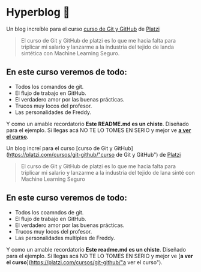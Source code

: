 # Hyperblog 💚

Un blog incre&iacute;ble para el curso [curso de Git y GitHub](https://platzi.com/cursos/git-guthub/ "curso de Git y GitHub") de [Platzi](https://platzi.com/ "Platzi")
>El curso de Git y GitHub de platzi es lo que me hacia falta para triplicar mi salario y lanzarme a la industria del tejido de landa sint&eacute;tica con Machine Learning
>Seguro.

## En este curso veremos de todo:

* Todos los comandos de git.
* El flujo de trabajo en GitHub.
* El verdadero amor por las buenas pr&aacute;cticas.
* Trucos muy locos del profesor.
* Las personalidades de Freddy.

Y como un amable recordatorio **Este README.md es un chiste**. Diseñado para el ejemplo. Si llegas ac&aacute; NO TE LO TOMES EN SERIO y mejor ve [**a ver el curso**](https://platzi.com/cursos/git-github/ "a ver el curso").

Un blog incre&iacute; para el curso [curso de Git y GitHub](https://platzi.com/cursos/git-github/"curso de Git y GitHub") de [Platzi](https://platzi.com/"Platzi")
>El curso de Git y GitHub de platzi es lo que me hacia falta para triplicar mi salario y lanzarme a la industria del tejido de lana sint&eacute; con Machine Learning
>Seguro

## En este curso veremos de todo:
* Todos los coamndos de git.
* El flujo de trabajo en GitHub.
* El verdadero amor por las buenas pr&aacute;cticas.
* Trucos muy locos del profesor.
* Las personalidades multiples de Freddy.

Y como un amable recordatorio **Este readme.md es un chiste**. Diseñado para el ejemplo. Si llegas ac&aacute; NO TE LO TOMES EN SERIO y mejor ve [**a ver el curso**](https://platzi.com/cursos/git-github/"a ver el curso").

